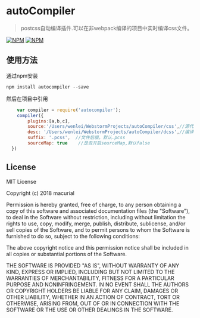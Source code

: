 # autoCompiler
>postcss自动编译插件.可以在非webpack编译的项目中实时编译css文件。

[![NPM](https://nodei.co/npm-dl/autocompiler.png)](https://nodei.co/npm/autocompiler/)
[![NPM](https://nodei.co/npm/autocompiler.png?downloads=true&downloadRank=true&stars=true)](https://nodei.co/npm/autocompiler/)

## 使用方法

通过npm安装

    npm install autocompiler --save

然后在项目中引用

```javascript
    var compiler = require('autocompiler');
    compiler({
        plugins:[a,b,c],
        source:'/Users/wenlei/WebstormProjects/autoCompiler/css',//源代码地址
        desc: '/Users/wenlei/WebstormProjects/autoCompiler/dcss',//编译后的css代码
        suffix: '.pcss',  //文件后缀。默认.pcss
        sourceMap: true    //是否开启sourceMap,默认false
  })

```
## License

MIT License

Copyright (c) 2018 macurial

Permission is hereby granted, free of charge, to any person obtaining a copy
of this software and associated documentation files (the "Software"), to deal
in the Software without restriction, including without limitation the rights
to use, copy, modify, merge, publish, distribute, sublicense, and/or sell
copies of the Software, and to permit persons to whom the Software is
furnished to do so, subject to the following conditions:

The above copyright notice and this permission notice shall be included in all
copies or substantial portions of the Software.

THE SOFTWARE IS PROVIDED "AS IS", WITHOUT WARRANTY OF ANY KIND, EXPRESS OR
IMPLIED, INCLUDING BUT NOT LIMITED TO THE WARRANTIES OF MERCHANTABILITY,
FITNESS FOR A PARTICULAR PURPOSE AND NONINFRINGEMENT. IN NO EVENT SHALL THE
AUTHORS OR COPYRIGHT HOLDERS BE LIABLE FOR ANY CLAIM, DAMAGES OR OTHER
LIABILITY, WHETHER IN AN ACTION OF CONTRACT, TORT OR OTHERWISE, ARISING FROM,
OUT OF OR IN CONNECTION WITH THE SOFTWARE OR THE USE OR OTHER DEALINGS IN THE
SOFTWARE.
